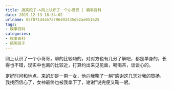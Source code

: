 ```yaml
---
title: 搞笑段子->网上认识了一个小哥哥 | 糗事百科
date: 2019-12-13 18:34:02
urlname: 05f071d4a57a796492435de2ae051625
tags: 
- 糗事百科
categories:
- 糗事百科
- 搞笑段子
---
```

网上认识了一个小哥哥，聊的比较嗨的，对对方也有几分了解吧，都是单身的，长得也不错，现实中也离的比较近，打算约出来见见面，喝喝茶，谈谈心的。

定好时间和地点，来的却是一男一女，他向我鞠了一躬“感谢这几天对我的赞扬，我找回信心了，女神最终也被我拿下了，谢谢”说完便又鞠一躬。


